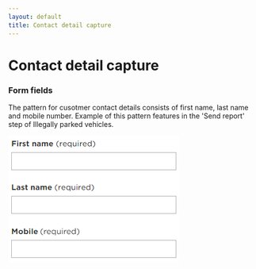 ```yaml
---
layout: default
title: Contact detail capture
---
```

# Contact detail capture 



### Form fields
The pattern for cusotmer contact details consists of first name, last name and mobile number.
Example of this pattern features in the 'Send report' step of Illegally parked vehicles.

![](img/contact_customer_fields.png)

